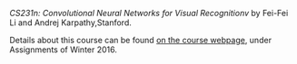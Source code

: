 *CS231n: Convolutional Neural Networks for Visual Recognitionv* by Fei-Fei Li and Andrej Karpathy,Stanford.

Details about this course can be found [on the course webpage](http://cs231n.github.io/), under Assignments of Winter 2016.
